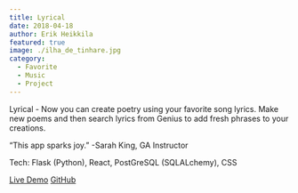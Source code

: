 ```yaml
---
title: Lyrical
date: 2018-04-18
author: Erik Heikkila
featured: true
image: ./ilha_de_tinhare.jpg
category:
  - Favorite
  - Music
  - Project
---
```

Lyrical - Now you can create poetry using your favorite song lyrics. Make new poems and then search lyrics from Genius to add fresh phrases to your creations. 

“This app sparks joy.” -Sarah King, GA Instructor

Tech: Flask (Python), React, PostGreSQL (SQLALchemy), CSS

[Live Demo](http://erik-hei.github.io/lyrical)
[GitHub](https://github.com/erik-hei/lyrical)
